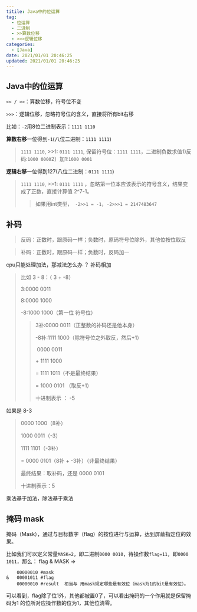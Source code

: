 ```yaml
---
titile: Java中的位运算
tag:
  - 位运算
  - 二进制
  - >>算数位移
  - >>>逻辑位移
categories:
  - [Java]
date: 2021/01/01 20:46:25
updated: 2021/01/01 20:46:25
---
```




## Java中的位运算

`<< / >>`：算数位移，符号位不变

`>>>`：逻辑位移，忽略符号位的含义，直接将所有bit右移

比如：`-2`用8位二进制表示：`1111 1110`

**算数右移**一位得到`-1`(八位二进制：`1111 1111`)

> `1111 1110`, >>1: `0111 1111`, 保留符号位：`1111 1111`，二进制负数求值1)反码:`1000 0000`2）加1:`1000 0001`

**逻辑右移**一位得到127(八位二进制：`0111 1111`)

> `1111 1110`, >>1: `0111 1111` ，忽略第一位本应该表示的符号含义，结果变成了正数，直接计算值 2^7-1。
>
> > 如果用int类型，` -2>>1 = -1`，`-2>>>1 = 2147483647`



## 补码

> 反码：正数时，跟原码一样；负数时，原码符号位除外，其他位按位取反

> 补码：正数时，跟原码一样；负数时，反码加一

cpu只能处理加法，那减法怎么办 ？  补码相加

> 比如  3 - 8：（ 3 + -8）
>
> 3:0000 0011
>
> 8:0000 1000
>
> -8:1000 1000（第一位 符号位）
>
> > 3补:0000 0011（正整数的补码还是他本身）
> >
> > -8补:1111 1000（除符号位之外取反，然后+1）
> >
> > ​    0000 0011
> >
> > \+ 1111 1000
> >
> > =  1111 1011（不是最终结果）
> >
> > =  1000 0101 （取反+1）
> >
> > 十进制表示 ： -5

如果是 8-3

>   0000 1000（8补）
>
>   1000 0011（-3）
>
>   1111 1101（-3补）
>
> = 0000 0101（8补 + -3补）（非最终结果）
>
> 最终结果：取补码，还是 0000 0101
>
> 十进制表示：5





乘法基于加法，除法基于乘法





## 掩码 mask

掩码（Mask），通过与目标数字（flag）的按位进行与运算，达到屏蔽指定位的效果。

比如我们可以定义常量`MASK=2`，即二进制`0000 0010`，待操作数`flag=11`，即`0000 1011`，那么： flag & MASK =>

```shell
    00000010 #mask
&   00001011 #flag
    00000010 #result  相当与 用mask规定哪些是有效位（mask为1的bit是有效位）。
```

可以看到，flag除了位1外，其他都被置0了，可以看出掩码的一个作用就是保留掩码为1 的位所对应操作数的位为1，其他位清零。